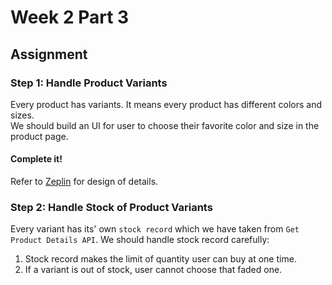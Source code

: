 # Week 2 Part 3

## Assignment

### Step 1: Handle Product Variants

Every product has variants. It means every product has different colors and sizes.  
We should build an UI for user to choose their favorite color and size in the product page.

#### Complete it!

Refer to [Zeplin](https://github.com/AppWorks-School/Front-End-Class-2018-Summer/blob/master/week-1/part-2/README.md#what-we-have) for design of details.

### Step 2: Handle Stock of Product Variants

Every variant has its' own `stock record` which we have taken from `Get Product Details API`.
We should handle stock record carefully:

1. Stock record makes the limit of quantity user can buy at one time.
2. If a variant is out of stock, user cannot choose that faded one.
